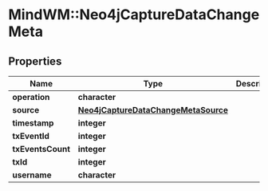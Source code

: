 # MindWM::Neo4jCaptureDataChangeMeta


## Properties
Name | Type | Description | Notes
------------ | ------------- | ------------- | -------------
**operation** | **character** |  | 
**source** | [**Neo4jCaptureDataChangeMetaSource**](Neo4jCaptureDataChange_meta_source.md) |  | 
**timestamp** | **integer** |  | 
**txEventId** | **integer** |  | 
**txEventsCount** | **integer** |  | 
**txId** | **integer** |  | 
**username** | **character** |  | 


